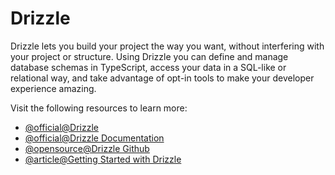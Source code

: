 # Drizzle

Drizzle lets you build your project the way you want, without interfering with your project or structure. Using Drizzle you can define and manage database schemas in TypeScript, access your data in a SQL-like or relational way, and take advantage of opt-in tools to make your developer experience amazing.

Visit the following resources to learn more:

- [@official@Drizzle](https://orm.drizzle.team/)
- [@official@Drizzle Documentation](https://orm.drizzle.team/docs/overview)
- [@opensource@Drizzle Github](https://github.com/drizzle-team/drizzle-orm)
- [@article@Getting Started with Drizzle](https://dev.to/franciscomendes10866/getting-started-with-drizzle-orm-a-beginners-tutorial-4782)
